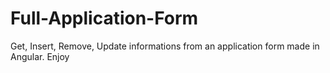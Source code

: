 # Full-Application-Form
Get, Insert, Remove, Update informations from an application form made in Angular. Enjoy
